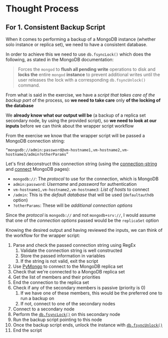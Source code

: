 # Thought Process

## For 1. Consistent Backup Script

When it comes to performing a backup of a MongoDB instance (whether solo instance or replica set), we need to have a consistent database.

In order to achieve this we need to use `db.fsyncLock()` which does the following, as stated in the MongoDB documentation:

> Forces the `mongod` to **flush all pending write** operations to disk and **locks the** entire `mongod` **instance** to prevent additional writes until the user releases the lock with a corresponding `db.fsyncUnlock()` command.

From what is said in the exercise, we have a *script that takes care of the backup part* of the process, so **we need to take care** only **of the locking of the database**

We **already know what our output will be** (a backup of a replica set secondary node, by using the provided script), so **we need to look at our inputs** before we can think about the wrapper script workflow

From the exercise we know that the wrapper script will be passed a MongoDB connection string:

`“mongodb://admin:password@vm-hostname1,vm-hostname2,vm-hostname3/admin?otherParams”`

Let's first deconstruct this connection string (using the [connection-string](https://www.mongodb.com/docs/manual/reference/connection-string/) and [connect](https://www.mongodb.com/docs/mongodb-shell/connect/) MongoDB pages):
- `mongodb://`: The *protocol* to use for the connection, which is MongoDB
- `admin:password`: *Username* and *password* for authentication
- `vm-hostname1,vm-hostname2,vm-hostname3`: *List of hosts* to connect
- `/admin`: This is the *default database* that will be used (`defaultauthdb` option)
- `?otherParams`: These will be *additional connection options*

Since the *protocol* is `mongodb://` and not `mongodb+srv://`, I would assume that one of the *connection options* passed would be the `replicaSet` option

Knowing the desired output and having reviewed the inputs, we can think of the workflow for the wrapper script:
1. Parse and check the passed connection string using RegEx
   1. Validate the connection string is well constructed
   2. Store the passed information in variables
   3. If the string is not valid, exit the script
2. Use [PyMongo](https://pymongo.readthedocs.io/en/stable/) to connect to the MongoDB replica set
3. Check that we're connected to a MongoDB replica set
4. Get the list of members and their priorities
5. End the connection to the replica set
6. Check if any of the secondary members is passive (priority is 0)
   1. If we have one of these members, this would be the preferred one to run a backup on
   2. If not, connect to one of the secondary nodes
7. Connect to a secondary node
8. Perform the [`db.fsyncLock()`](https://www.mongodb.com/docs/manual/reference/method/db.fsyncLock/) on this secondary node
9. Run the backup script pointing to this node
10. Once the backup script ends, unlock the instance with [`db.fsyncUnlock()`](https://www.mongodb.com/docs/manual/reference/method/db.fsyncUnlock/#mongodb-method-db.fsyncUnlock)
11. End the script
